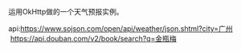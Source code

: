 运用OkHttp做的一个天气预报实例。


api:https://www.sojson.com/open/api/weather/json.shtml?city=广州
    https://api.douban.com/v2/book/search?q=金瓶梅
    
